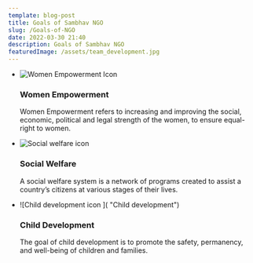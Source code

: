```yaml
---
template: blog-post
title: Goals of Sambhav NGO
slug: /Goals-of-NGO
date: 2022-03-30 21:40
description: Goals of Sambhav NGO
featuredImage: /assets/team_development.jpg
---
```

* ![Women Empowerment Icon](/assets/women_empowerment.jpg "Women Empowerment")

  ### Women Empowerment

  Women Empowerment refers to increasing and improving the social, economic, political and legal strength of the women, to ensure equal-right to women.
* ![Social welfare icon](/assets/social-welfare.jpg "Social welfare ")

  ### Social Welfare

  A social welfare system is a network of programs created to assist a country’s citizens at various stages of their lives.
* ![Child development icon ]( "Child development")

  ### Child Development

  The goal of child development is to promote the safety, permanency, and well-being of children and families.